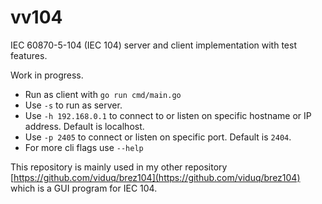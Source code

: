 # vv104
IEC 60870-5-104 (IEC 104) server and client implementation with test features.

Work in progress.

- Run as client with `go run cmd/main.go`
- Use `-s` to run as server.
- Use `-h 192.168.0.1` to connect to or listen on specific hostname or IP address. Default is localhost.
- Use `-p 2405` to connect or listen on specific port. Default is `2404`.
- For more cli flags use `--help`

This repository is mainly used in my other repository [https://github.com/viduq/brez104](https://github.com/viduq/brez104) which is a GUI program for IEC 104.

